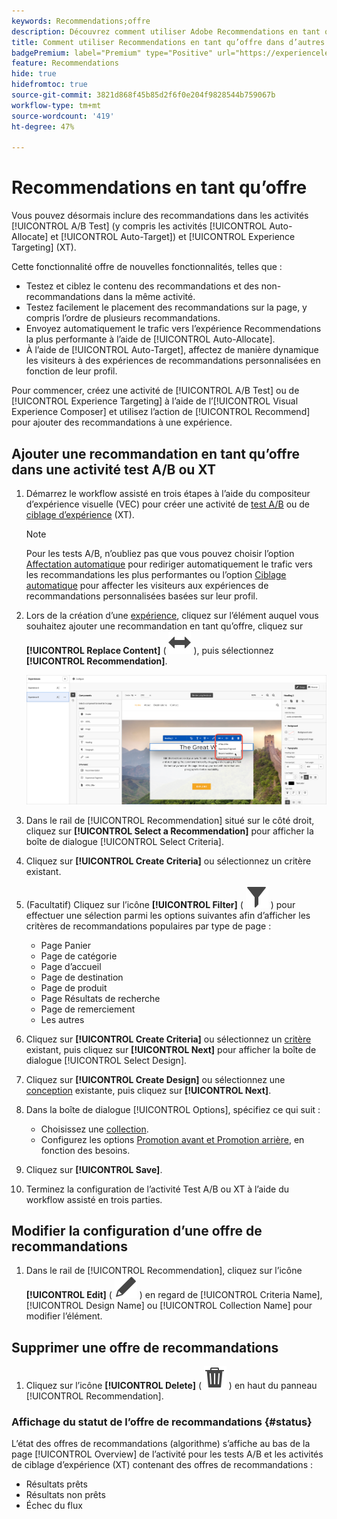```yaml
---
keywords: Recommendations;offre
description: Découvrez comment utiliser Adobe Recommendations en tant qu’offre dans les activités de tests A/B (y compris l’affectation automatique et le ciblage automatique) et de ciblage d’expérience (XT).
title: Comment utiliser Recommendations en tant qu’offre dans d’autres types d’activités ?
badgePremium: label="Premium" type="Positive" url="https://experienceleague.adobe.com/docs/target/using/introduction/intro.html?lang=en#premium newtab=true" tooltip="Voir ce qui est inclus dans Target Premium."
feature: Recommendations
hide: true
hidefromtoc: true
source-git-commit: 3821d868f45b85d2f6f0e204f9828544b759067b
workflow-type: tm+mt
source-wordcount: '419'
ht-degree: 47%

---
```


# Recommendations en tant qu’offre

Vous pouvez désormais inclure des recommandations dans les activités [!UICONTROL A/B Test] (y compris les activités [!UICONTROL Auto-Allocate] et [!UICONTROL Auto-Target]) et [!UICONTROL Experience Targeting] (XT).

Cette fonctionnalité offre de nouvelles fonctionnalités, telles que :

* Testez et ciblez le contenu des recommandations et des non-recommandations dans la même activité.
* Testez facilement le placement des recommandations sur la page, y compris l’ordre de plusieurs recommandations.
* Envoyez automatiquement le trafic vers l’expérience Recommendations la plus performante à l’aide de [!UICONTROL Auto-Allocate].
* À l’aide de [!UICONTROL Auto-Target], affectez de manière dynamique les visiteurs à des expériences de recommandations personnalisées en fonction de leur profil.

Pour commencer, créez une activité de [!UICONTROL A/B Test] ou de [!UICONTROL Experience Targeting] à l’aide de l’[!UICONTROL Visual Experience Composer] et utilisez l’action de [!UICONTROL Recommend] pour ajouter des recommandations à une expérience.

## Ajouter une recommandation en tant qu’offre dans une activité test A/B ou XT

1. Démarrez le workflow assisté en trois étapes à l’aide du compositeur d’expérience visuelle (VEC) pour créer une activité de [test A/B](/help/main/c-activities/t-test-ab/t-test-create-ab/test-create-ab.md) ou de [ciblage d’expérience](/help/main/c-activities/t-experience-target/t-xt-create/xt-create.md) (XT).

   >[!NOTE]
   >
   >Pour les tests A/B, n’oubliez pas que vous pouvez choisir l’option [Affectation automatique](/help/main/c-activities/automated-traffic-allocation/automated-traffic-allocation.md) pour rediriger automatiquement le trafic vers les recommandations les plus performantes ou l’option [Ciblage automatique](/help/main/c-activities/auto-target/auto-target-to-optimize.md) pour affecter les visiteurs aux expériences de recommandations personnalisées basées sur leur profil.

1. Lors de la création d’une [expérience](/help/main/c-experiences/c-visual-experience-composer/viztarget-options.md), cliquez sur l’élément auquel vous souhaitez ajouter une recommandation en tant qu’offre, cliquez sur **[!UICONTROL Replace Content]** ( ![icône Remplacer le contenu](/help/main/assets/icons/Switch.svg) ), puis sélectionnez **[!UICONTROL Recommendation]**.

   ![Insérer une recommandation en tant qu’offre](/help/main/c-recommendations/t-create-recs-activity/assets/recs-as-offer.png)

1. Dans le rail de [!UICONTROL Recommendation] situé sur le côté droit, cliquez sur **[!UICONTROL Select a Recommendation]** pour afficher la boîte de dialogue [!UICONTROL Select Criteria].

1. Cliquez sur **[!UICONTROL Create Criteria]** ou sélectionnez un critère existant.

1. (Facultatif) Cliquez sur l’icône **[!UICONTROL Filter]** ( ![icône Filtrer](/help/main/assets/icons/Filter.svg) ) pour effectuer une sélection parmi les options suivantes afin d’afficher les critères de recommandations populaires par type de page :

   * Page Panier
   * Page de catégorie
   * Page d’accueil
   * Page de destination
   * Page de produit
   * Page Résultats de recherche
   * Page de remerciement
   * Les autres

1. Cliquez sur **[!UICONTROL Create Criteria]** ou sélectionnez un [critère](/help/main/c-recommendations/c-algorithms/algorithms.md) existant, puis cliquez sur **[!UICONTROL Next]** pour afficher la boîte de dialogue [!UICONTROL Select Design].

1. Cliquez sur **[!UICONTROL Create Design]** ou sélectionnez une [conception](/help/main/c-recommendations/c-design-overview/design-overview.md) existante, puis cliquez sur **[!UICONTROL  Next]**.

1. Dans la boîte de dialogue [!UICONTROL Options], spécifiez ce qui suit :

   * Choisissez une [collection](/help/main/c-recommendations/c-products/collections.md).
   * Configurez les options [Promotion avant et Promotion arrière](/help/main/c-recommendations/t-create-recs-activity/adding-promotions.md), en fonction des besoins.

1. Cliquez sur **[!UICONTROL Save]**.
1. Terminez la configuration de l’activité Test A/B ou XT à l’aide du workflow assisté en trois parties.

## Modifier la configuration d’une offre de recommandations

1. Dans le rail de [!UICONTROL Recommendation], cliquez sur l’icône **[!UICONTROL Edit]** ( ![icône Modifier](/help/main/assets/icons/Edit.svg) ) en regard de [!UICONTROL Criteria Name], [!UICONTROL Design Name] ou [!UICONTROL Collection Name] pour modifier l’élément.

## Supprimer une offre de recommandations

1. Cliquez sur l’icône **[!UICONTROL Delete]** ( ![icône Supprimer](/help/main/assets/icons/Delete.svg) ) en haut du panneau [!UICONTROL Recommendation].

### Affichage du statut de l’offre de recommandations {#status}

L’état des offres de recommandations (algorithme) s’affiche au bas de la page [!UICONTROL Overview] de l’activité pour les tests A/B et les activités de ciblage d’expérience (XT) contenant des offres de recommandations :

* Résultats prêts
* Résultats non prêts
* Échec du flux
